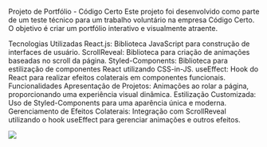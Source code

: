 Projeto de Portfólio - Código Certo
Este projeto foi desenvolvido como parte de um teste técnico para um trabalho voluntário na empresa Código Certo. O objetivo é criar um portfólio interativo e visualmente atraente.

Tecnologias Utilizadas
React.js: Biblioteca JavaScript para construção de interfaces de usuário.
ScrollReveal: Biblioteca para criação de animações baseadas no scroll da página.
Styled-Components: Biblioteca para estilização de componentes React utilizando CSS-in-JS.
useEffect: Hook do React para realizar efeitos colaterais em componentes funcionais.
Funcionalidades
Apresentação de Projetos: Animações ao rolar a página, proporcionando uma experiência visual dinâmica.
Estilização Customizada: Uso de Styled-Components para uma aparência única e moderna.
Gerenciamento de Efeitos Colaterais: Integração com ScrollReveal utilizando o hook useEffect para gerenciar animações e outros efeitos.

<img src="https://github.com/stefanieSilvaOliveira/projeto-tecnico-portifolio/assets/118211028/cca57008-26a9-43ad-a67c-4169982c6e79"/>
